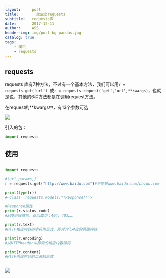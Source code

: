 ```yaml
---
layout:     post
title:        爬虫之requests
subtitle:   requests库
date:       2017-12-11
author:     WSS
header-img: img/post-bg-pandas.jpg
catalog: true
tags:
    - 爬虫
    - requests
---
```



## requests ##



requests 库有7种方法，不过有一个基本方法，我们可以用`r = requests.get('url') `或`r = requests.request('get','url',**kwargs)`，也就是说，其他的6种方法都是在调用request方法。

在request的**kwargs中，有13个参数可选

![](http://oyug2kd6x.bkt.clouddn.com//PaChong/Requestsrequests7method.png)
	
引入的包：

```python
import requests
```

## 使用 ##



```python

import requests

#(url,params,)
r = requests.get("http://www.baidu.com")#不能是www.baidu.com/baidu.com

print(type(r))
#<class 'requests.models.**Response**'>

#Response属性
print(r.status_code)
#200链接成功，返回成功；404、403……

print(r.text)
#HTTP相应内容的字符串形式，即对url对应的页面内容

print(r.encoding)
#从HTTPheader中猜测的相应内容编码

print(r.content)
#HTTP响应内容的二进制形式



```

![](http://oyug2kd6x.bkt.clouddn.com//PaChong/Requestsrequests流程.png)

